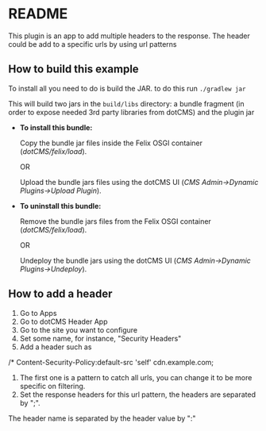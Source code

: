 # README

This plugin is an app to add multiple headers to the response.
The header could be add to a specific urls by using url patterns

## How to build this example

To install all you need to do is build the JAR. to do this run
`./gradlew jar`

This will build two jars in the `build/libs` directory: a bundle fragment (in order to expose needed 3rd party libraries from dotCMS) and the plugin jar 

* **To install this bundle:**

    Copy the bundle jar files inside the Felix OSGI container (*dotCMS/felix/load*).
        
    OR
        
    Upload the bundle jars files using the dotCMS UI (*CMS Admin->Dynamic Plugins->Upload Plugin*).

* **To uninstall this bundle:**
    
    Remove the bundle jars files from the Felix OSGI container (*dotCMS/felix/load*).

    OR

    Undeploy the bundle jars using the dotCMS UI (*CMS Admin->Dynamic Plugins->Undeploy*).

## How to add a header

1. Go to Apps
2. Go to dotCMS Header App
3. Go to the site you want to configure
4. Set some name, for instance, "Security Headers"
5. Add a header such as

/*          Content-Security-Policy:default-src 'self' cdn.example.com;


1. The first one is a pattern to catch all urls, you can change it to be more specific on filtering.
2. Set the response headers for this url pattern, the headers are separated by ";". 

The header name is separated by the header value by ":"
